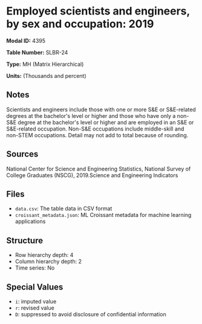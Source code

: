 # Employed scientists and engineers, by sex and occupation: 2019

**Modal ID:** 4395

**Table Number:** SLBR-24

**Type:** MH (Matrix Hierarchical)

**Units:** (Thousands and percent)

## Notes

Scientists and engineers include those with one or more S&E or S&E-related degrees at the bachelor's level or higher and those who have only a non-S&E degree at the bachelor's level or higher and are employed in an S&E or S&E-related occupation. Non-S&E occupations include middle-skill and non-STEM occupations. Detail may not add to total because of rounding.

## Sources

National Center for Science and Engineering Statistics, National Survey of College Graduates (NSCG), 2019.Science and Engineering Indicators

## Files

- `data.csv`: The table data in CSV format
- `croissant_metadata.json`: ML Croissant metadata for machine learning applications

## Structure

- Row hierarchy depth: 4
- Column hierarchy depth: 2
- Time series: No

## Special Values

- `i`: imputed value
- `r`: revised value
- `D`: suppressed to avoid disclosure of confidential information
